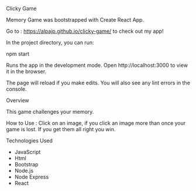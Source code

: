 Clicky Game

Memory Game was bootstrapped with Create React App.

Go to : https://alpajp.github.io/clicky-game/ to check out my app!

In the project directory, you can run:

npm start

Runs the app in the development mode.
Open http://localhost:3000 to view it in the browser.

The page will reload if you make edits.
You will also see any lint errors in the console.



Overview

This game challenges your memory.

How to Use :
Click on an image, if you click an image more than once your game is lost. If you get them all right you win.

Technologies Used
* JavaScript
* Html
* Bootstrap
* Node.js
* Node Express
* React
